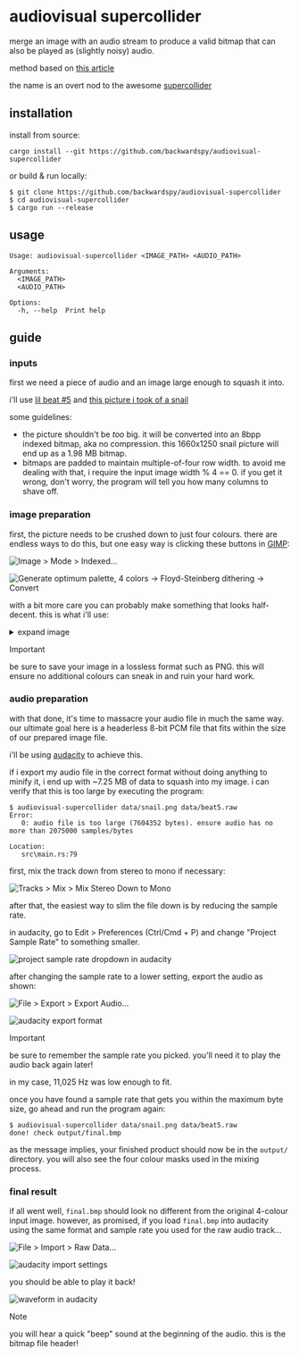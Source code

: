 # audiovisual supercollider

merge an image with an audio stream to produce a valid bitmap that can also be played as (slightly noisy) audio.

method based on [this article](https://www.databending.org/experiment4.html)

the name is an overt nod to the awesome [supercollider](https://supercollider.github.io)

## installation

install from source:

```console
cargo install --git https://github.com/backwardspy/audiovisual-supercollider
```

or build & run locally:

```console
$ git clone https://github.com/backwardspy/audiovisual-supercollider
$ cd audiovisual-supercollider
$ cargo run --release
```

## usage

```
Usage: audiovisual-supercollider <IMAGE_PATH> <AUDIO_PATH>

Arguments:
  <IMAGE_PATH>
  <AUDIO_PATH>

Options:
  -h, --help  Print help
```

## guide

### inputs

first we need a piece of audio and an image large enough to squash it into.

i'll use [lil beat #5](https://www.cc0music.wtf) and [this picture i took of a snail](data/snail.jpeg)

some guidelines:
- the picture shouldn't be *too* big. it will be converted into an 8bpp indexed bitmap, aka no compression. this 1660x1250 snail picture will end up as a 1.98 MB bitmap.
- bitmaps are padded to maintain multiple-of-four row width. to avoid me dealing with that, i require the input image width % 4 == 0. if you get it wrong, don't worry, the program will tell you how many columns to shave off.

### image preparation

first, the picture needs to be crushed down to just four colours. there are endless ways to do this, but one easy way is clicking these buttons in [GIMP](https://www.gimp.org/):

![Image > Mode > Indexed...](doc/gimp-convert-0.png)

![Generate optimum palette, 4 colors -> Floyd-Steinberg dithering -> Convert](doc/gimp-convert-1.png)

with a bit more care you can probably make something that looks half-decent. this is what i'll use:

<details>
<summary>expand image</summary>

![palettised 4-colour snail](data/snail.png)

</details>

> [!IMPORTANT]
> be sure to save your image in a lossless format such as PNG. this will ensure no additional colours can sneak in and ruin your hard work.

### audio preparation

with that done, it's time to massacre your audio file in much the same way. our ultimate goal here is a headerless 8-bit PCM file that fits within the size of our prepared image file.

i'll be using [audacity](https://www.audacityteam.org/) to achieve this.

if i export my audio file in the correct format without doing anything to minify it, i end up with ~7.25 MB of data to squash into my image. i can verify that this is too large by executing the program:

```console
$ audiovisual-supercollider data/snail.png data/beat5.raw
Error: 
   0: audio file is too large (7604352 bytes). ensure audio has no more than 2075000 samples/bytes

Location:
   src\main.rs:79
```

first, mix the track down from stereo to mono if necessary:

![Tracks > Mix > Mix Stereo Down to Mono](doc/audacity-mix.png)

after that, the easiest way to slim the file down is by reducing the sample rate.

in audacity, go to Edit > Preferences (Ctrl/Cmd + P) and change "Project Sample Rate" to something smaller.

![project sample rate dropdown in audacity](doc/audacity-sample-rate.png)

after changing the sample rate to a lower setting, export the audio as shown:

![File > Export > Export Audio...](doc/audacity-export-0.png)

![audacity export format](doc/audacity-export-1.png)

> [!IMPORTANT]
> be sure to remember the sample rate you picked. you'll need it to play the audio back again later!

in my case, 11,025 Hz was low enough to fit.

once you have found a sample rate that gets you within the maximum byte size, go ahead and run the program again:

```console
$ audiovisual-supercollider data/snail.png data/beat5.raw
done! check output/final.bmp
```

as the message implies, your finished product should now be in the `output/` directory.
you will also see the four colour masks used in the mixing process.

### final result

if all went well, `final.bmp` should look no different from the original 4-colour input image.
however, as promised, if you load `final.bmp` into audacity using the same format and sample rate you used for the raw audio track...

![File > Import > Raw Data...](doc/audacity-import-0.png)

![audacity import settings](doc/audacity-import-1.png)

you should be able to play it back!

![waveform in audacity](doc/audacity-waveform.png)

> [!NOTE]
> you will hear a quick "beep" sound at the beginning of the audio. this is the bitmap file header!